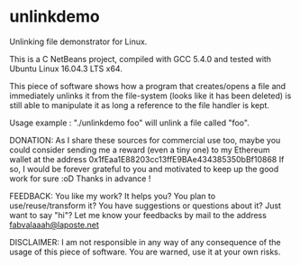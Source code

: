 # unlinkdemo
Unlinking file demonstrator for Linux.

This is a C NetBeans project, compiled with GCC 5.4.0 and tested with Ubuntu
Linux 16.04.3 LTS x64.

This piece of software shows how a program that creates/opens a file and
immediately unlinks it from the file-system (looks like it has been deleted) is
still able to manipulate it as long a reference to the file handler is kept.

Usage example : "./unlinkdemo foo" will unlink a file called "foo".

DONATION:
As I share these sources for commercial use too, maybe you could consider
sending me a reward (even a tiny one) to my Ethereum wallet at the address
0x1fEaa1E88203cc13ffE9BAe434385350bBf10868
If so, I would be forever grateful to you and motivated to keep up the good work
for sure :oD Thanks in advance !

FEEDBACK:
You like my work? It helps you? You plan to use/reuse/transform it? You have
suggestions or questions about it? Just want to say "hi"? Let me know your
feedbacks by mail to the address fabvalaaah@laposte.net

DISCLAIMER:
I am not responsible in any way of any consequence of the usage of this piece of
software. You are warned, use it at your own risks.